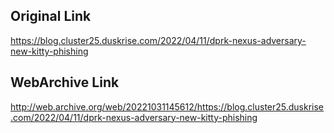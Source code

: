 ## Original Link

https://blog.cluster25.duskrise.com/2022/04/11/dprk-nexus-adversary-new-kitty-phishing

## WebArchive Link

http://web.archive.org/web/20221031145612/https://blog.cluster25.duskrise.com/2022/04/11/dprk-nexus-adversary-new-kitty-phishing
